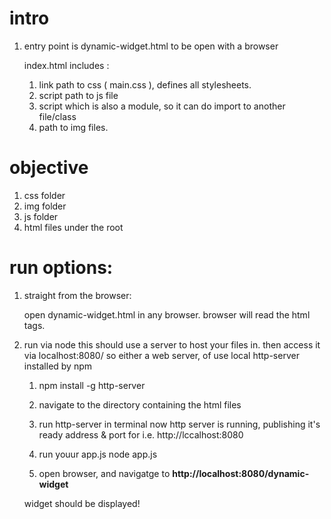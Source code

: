 # intro

1. entry point is dynamic-widget.html to be open with a browser


    index.html includes :
    1. link path to css ( main.css ), defines all stylesheets.
    2. script path to js file
    3. script which is also a module, so it can do import to another file/class
    3. path to img files.

# objective
1. css folder
2. img folder
3. js folder
4. html files under the root

# run options:
1. straight from the browser:

    
    
    open dynamic-widget.html in any browser. browser will read the html tags.
2. run via node
    this should use a server to host your files in.
    then access it via localhost:8080/<your html file>
    so either a web server, of use local http-server installed by npm


    1. npm install -g http-server
    2. navigate to the directory containing the html files
    3. run http-server in terminal
    now http server is running, publishing it's ready address & port
    for i.e. http://lccalhost:8080

    4. run youur app.js
        node app.js
    
    5. open browser, and navigatge to **http://localhost:8080/dynamic-widget**
    
    widget should be displayed!
    